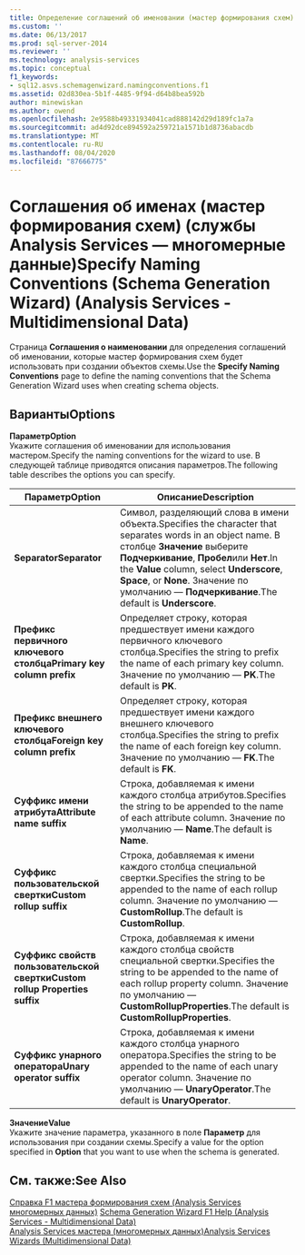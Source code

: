 ```yaml
---
title: Определение соглашений об именовании (мастер формирования схем) (Analysis Services-многомерные данные) | Документация Майкрософт
ms.custom: ''
ms.date: 06/13/2017
ms.prod: sql-server-2014
ms.reviewer: ''
ms.technology: analysis-services
ms.topic: conceptual
f1_keywords:
- sql12.asvs.schemagenwizard.namingconventions.f1
ms.assetid: 02d830ea-5b1f-4485-9f94-d64b8bea592b
author: minewiskan
ms.author: owend
ms.openlocfilehash: 2e9588b49331934041cad888142d29d189fc1a7a
ms.sourcegitcommit: ad4d92dce894592a259721a1571b1d8736abacdb
ms.translationtype: MT
ms.contentlocale: ru-RU
ms.lasthandoff: 08/04/2020
ms.locfileid: "87666775"
---
```

# <a name="specify-naming-conventions-schema-generation-wizard-analysis-services---multidimensional-data"></a><span data-ttu-id="df919-102">Соглашения об именах (мастер формирования схем) (службы Analysis Services — многомерные данные)</span><span class="sxs-lookup"><span data-stu-id="df919-102">Specify Naming Conventions (Schema Generation Wizard) (Analysis Services - Multidimensional Data)</span></span>
  <span data-ttu-id="df919-103">Страница **Соглашения о наименовании** для определения соглашений об именовании, которые мастер формирования схем будет использовать при создании объектов схемы.</span><span class="sxs-lookup"><span data-stu-id="df919-103">Use the **Specify Naming Conventions** page to define the naming conventions that the Schema Generation Wizard uses when creating schema objects.</span></span>  
  
## <a name="options"></a><span data-ttu-id="df919-104">Варианты</span><span class="sxs-lookup"><span data-stu-id="df919-104">Options</span></span>  
 <span data-ttu-id="df919-105">**Параметр**</span><span class="sxs-lookup"><span data-stu-id="df919-105">**Option**</span></span>  
 <span data-ttu-id="df919-106">Укажите соглашения об именовании для использования мастером.</span><span class="sxs-lookup"><span data-stu-id="df919-106">Specify the naming conventions for the wizard to use.</span></span> <span data-ttu-id="df919-107">В следующей таблице приводятся описания параметров.</span><span class="sxs-lookup"><span data-stu-id="df919-107">The following table describes the options you can specify.</span></span>  
  
|<span data-ttu-id="df919-108">Параметр</span><span class="sxs-lookup"><span data-stu-id="df919-108">Option</span></span>|<span data-ttu-id="df919-109">Описание</span><span class="sxs-lookup"><span data-stu-id="df919-109">Description</span></span>|  
|------------|-----------------|  
|<span data-ttu-id="df919-110">**Separator**</span><span class="sxs-lookup"><span data-stu-id="df919-110">**Separator**</span></span>|<span data-ttu-id="df919-111">Символ, разделяющий слова в имени объекта.</span><span class="sxs-lookup"><span data-stu-id="df919-111">Specifies the character that separates words in an object name.</span></span> <span data-ttu-id="df919-112">В столбце **Значение** выберите **Подчеркивание**, **Пробел**или **Нет**.</span><span class="sxs-lookup"><span data-stu-id="df919-112">In the **Value** column, select **Underscore**, **Space**, or **None**.</span></span> <span data-ttu-id="df919-113">Значение по умолчанию — **Подчеркивание**.</span><span class="sxs-lookup"><span data-stu-id="df919-113">The default is **Underscore**.</span></span>|  
|<span data-ttu-id="df919-114">**Префикс первичного ключевого столбца**</span><span class="sxs-lookup"><span data-stu-id="df919-114">**Primary key column prefix**</span></span>|<span data-ttu-id="df919-115">Определяет строку, которая предшествует имени каждого первичного ключевого столбца.</span><span class="sxs-lookup"><span data-stu-id="df919-115">Specifies the string to prefix the name of each primary key column.</span></span> <span data-ttu-id="df919-116">Значение по умолчанию — **PK**.</span><span class="sxs-lookup"><span data-stu-id="df919-116">The default is **PK**.</span></span>|  
|<span data-ttu-id="df919-117">**Префикс внешнего ключевого столбца**</span><span class="sxs-lookup"><span data-stu-id="df919-117">**Foreign key column prefix**</span></span>|<span data-ttu-id="df919-118">Определяет строку, которая предшествует имени каждого внешнего ключевого столбца.</span><span class="sxs-lookup"><span data-stu-id="df919-118">Specifies the string to prefix the name of each foreign key column.</span></span> <span data-ttu-id="df919-119">Значение по умолчанию — **FK**.</span><span class="sxs-lookup"><span data-stu-id="df919-119">The default is **FK**.</span></span>|  
|<span data-ttu-id="df919-120">**Суффикс имени атрибута**</span><span class="sxs-lookup"><span data-stu-id="df919-120">**Attribute name suffix**</span></span>|<span data-ttu-id="df919-121">Строка, добавляемая к имени каждого столбца атрибутов.</span><span class="sxs-lookup"><span data-stu-id="df919-121">Specifies the string to be appended to the name of each attribute column.</span></span> <span data-ttu-id="df919-122">Значение по умолчанию — **Name**.</span><span class="sxs-lookup"><span data-stu-id="df919-122">The default is **Name**.</span></span>|  
|<span data-ttu-id="df919-123">**Суффикс пользовательской свертки**</span><span class="sxs-lookup"><span data-stu-id="df919-123">**Custom rollup suffix**</span></span>|<span data-ttu-id="df919-124">Строка, добавляемая к имени каждого столбца специальной свертки.</span><span class="sxs-lookup"><span data-stu-id="df919-124">Specifies the string to be appended to the name of each rollup column.</span></span> <span data-ttu-id="df919-125">Значение по умолчанию — **CustomRollup**.</span><span class="sxs-lookup"><span data-stu-id="df919-125">The default is **CustomRollup**.</span></span>|  
|<span data-ttu-id="df919-126">**Суффикс свойств пользовательской свертки**</span><span class="sxs-lookup"><span data-stu-id="df919-126">**Custom rollup Properties suffix**</span></span>|<span data-ttu-id="df919-127">Строка, добавляемая к имени каждого столбца свойств специальной свертки.</span><span class="sxs-lookup"><span data-stu-id="df919-127">Specifies the string to be appended to the name of each rollup property column.</span></span> <span data-ttu-id="df919-128">Значение по умолчанию — **CustomRollupProperties**.</span><span class="sxs-lookup"><span data-stu-id="df919-128">The default is **CustomRollupProperties**.</span></span>|  
|<span data-ttu-id="df919-129">**Суффикс унарного оператора**</span><span class="sxs-lookup"><span data-stu-id="df919-129">**Unary operator suffix**</span></span>|<span data-ttu-id="df919-130">Строка, добавляемая к имени каждого столбца унарного оператора.</span><span class="sxs-lookup"><span data-stu-id="df919-130">Specifies the string to be appended to the name of each unary operator column.</span></span> <span data-ttu-id="df919-131">Значение по умолчанию — **UnaryOperator**.</span><span class="sxs-lookup"><span data-stu-id="df919-131">The default is **UnaryOperator**.</span></span>|  
  
 <span data-ttu-id="df919-132">**Значение**</span><span class="sxs-lookup"><span data-stu-id="df919-132">**Value**</span></span>  
 <span data-ttu-id="df919-133">Укажите значение параметра, указанного в поле **Параметр** для использования при создании схемы.</span><span class="sxs-lookup"><span data-stu-id="df919-133">Specify a value for the option specified in **Option** that you want to use when the schema is generated.</span></span>  
  
## <a name="see-also"></a><span data-ttu-id="df919-134">См. также:</span><span class="sxs-lookup"><span data-stu-id="df919-134">See Also</span></span>  
 <span data-ttu-id="df919-135">[Справка F1 мастера формирования схем &#40;Analysis Services многомерных данных&#41;](schema-generation-wizard-f1-help-analysis-services-multidimensional-data.md) </span><span class="sxs-lookup"><span data-stu-id="df919-135">[Schema Generation Wizard F1 Help &#40;Analysis Services - Multidimensional Data&#41;](schema-generation-wizard-f1-help-analysis-services-multidimensional-data.md) </span></span>  
 [<span data-ttu-id="df919-136">Analysis Services мастера &#40;многомерных данных&#41;</span><span class="sxs-lookup"><span data-stu-id="df919-136">Analysis Services Wizards &#40;Multidimensional Data&#41;</span></span>](analysis-services-wizards-multidimensional-data.md)  
  
  
